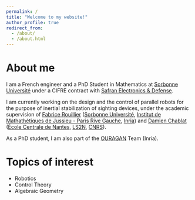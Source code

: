 ```yaml
---
permalink: /
title: "Welcome to my website!"
author_profile: true
redirect_from: 
  - /about/
  - /about.html
---
```


About me
======

I am a French engineer and a PhD Student in Mathematics at [Sorbonne Université](https://www.sorbonne-universite.fr/en) under a CIFRE contract with [Safran Electronics & Defense](https://www.safran-group.com/companies/safran-electronics-defense).

I am currently working on the design and the control of parallel robots for the purpose of inertial stabilization of sighting devices, under the academic supervision of [Fabrice Rouillier](https://who.rocq.inria.fr/Fabrice.Rouillier/index.php) ([Sorbonne Université](https://www.sorbonne-universite.fr/en), [Institut de Mathathétiques de Jussieu - Paris Rive Gauche](https://www.imj-prg.fr/), [Inria](https://www.inria.fr/en)) and [Damien Chablat](https://pagesperso.ls2n.fr/~chablat-d/) ([École Centrale de Nantes](https://www.ec-nantes.fr/english-version?l=1), [LS2N](https://www.ls2n.fr), [CNRS](https://www.cnrs.fr/en)).

As a PhD student, I am also part of the [OURAGAN](https://www.inria.fr/en/ouragan) Team (Inria).


Topics of interest
======

* Robotics
* Control Theory
* Algebraic Geometry
